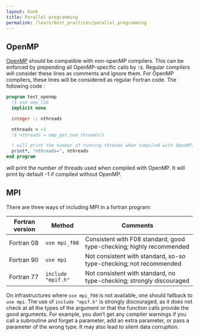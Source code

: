 ```yaml
---
layout: book
title: Parallel programming
permalink: /learn/best_practices/parallel_programming
---
```


OpenMP
------

[OpenMP](http://www.openmp.org/) should be compatible with non-openMP
compilers. This can be enforced by prepending all OpenMP-specific calls
by `!$`. Regular compilers will consider these lines as comments and
ignore them. For OpenMP compilers, these lines will be considered as
regular Fortran code. The following code :

``` fortran
program test_openmp
  !$ use omp_lib
  implicit none

  integer :: nthreads

  nthreads = -1
  !$ nthreads = omp_get_num_threads()

  ! will print the number of running threads when compiled with OpenMP, else will print -1
  print*, "nthreads=", nthreads
end program
```

will print the number of threads used when compiled with OpenMP. It will
print by default -1 if compiled without OpenMP.

MPI
---

There are three ways of including MPI in a fortran program:

| Fortran version | Method             | Comments                                                             |
|-----------------|--------------------|----------------------------------------------------------------------|
| Fortran 08      | `use mpi_f08`      | Consistent with F08 standard, good type-checking; highly recommended |
| Fortran 90      | `use mpi`          | Not consistent with standard, so-so type-checking; not recommended   |
| Fortran 77      | `include "mpif.h"` | Not consistent with standard, no type-checking; strongly discouraged |

On infrastructures where `use mpi_f08` is not available, one should
fallback to `use mpi`. The use of `include "mpif.h"` is strongly
discouraged, as it does not check at all the types of the argument or
that the function calls provide the good arguments. For example, you
don’t get any compiler warnings if you call a subroutine and forget a
parameter, add an extra parameter, or pass a parameter of the wrong
type. It may also lead to silent data corruption.
